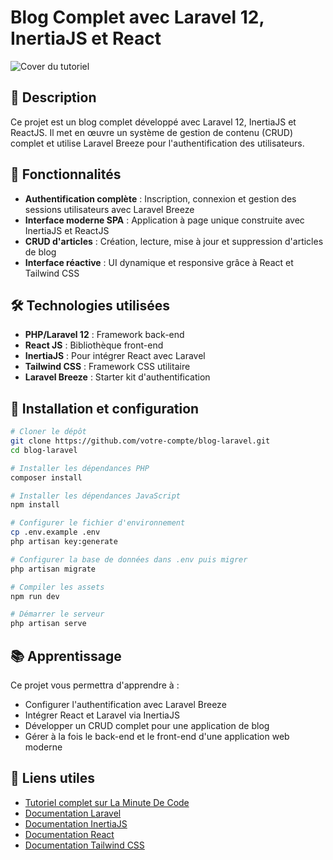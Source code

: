 # Blog Complet avec Laravel 12, InertiaJS et React

![Cover du tutoriel](https://cdn.sanity.io/images/htniyx9j/production/183ecabc4636cc1ddfab8c5721f914e85c34f76d-1280x720.webp)

## 📝 Description

Ce projet est un blog complet développé avec Laravel 12, InertiaJS et ReactJS. Il met en œuvre un système de gestion de contenu (CRUD) complet et utilise Laravel Breeze pour l'authentification des utilisateurs.

## 🎯 Fonctionnalités

- **Authentification complète** : Inscription, connexion et gestion des sessions utilisateurs avec Laravel Breeze
- **Interface moderne SPA** : Application à page unique construite avec InertiaJS et ReactJS
- **CRUD d'articles** : Création, lecture, mise à jour et suppression d'articles de blog
- **Interface réactive** : UI dynamique et responsive grâce à React et Tailwind CSS

## 🛠️ Technologies utilisées

- **PHP/Laravel 12** : Framework back-end
- **React JS** : Bibliothèque front-end
- **InertiaJS** : Pour intégrer React avec Laravel
- **Tailwind CSS** : Framework CSS utilitaire
- **Laravel Breeze** : Starter kit d'authentification

## 🚀 Installation et configuration

```bash
# Cloner le dépôt
git clone https://github.com/votre-compte/blog-laravel.git
cd blog-laravel

# Installer les dépendances PHP
composer install

# Installer les dépendances JavaScript
npm install

# Configurer le fichier d'environnement
cp .env.example .env
php artisan key:generate

# Configurer la base de données dans .env puis migrer
php artisan migrate

# Compiler les assets
npm run dev

# Démarrer le serveur
php artisan serve
```

## 📚 Apprentissage

Ce projet vous permettra d'apprendre à :

- Configurer l'authentification avec Laravel Breeze
- Intégrer React et Laravel via InertiaJS
- Développer un CRUD complet pour une application de blog
- Gérer à la fois le back-end et le front-end d'une application web moderne

## 🔗 Liens utiles

- [Tutoriel complet sur La Minute De Code](https://www.laminutedecode.com/tutoriels/creez-un-blog-complet-avec-laravel)
- [Documentation Laravel](https://laravel.com/docs)
- [Documentation InertiaJS](https://inertiajs.com/)
- [Documentation React](https://reactjs.org/docs/getting-started.html)
- [Documentation Tailwind CSS](https://tailwindcss.com/docs)

